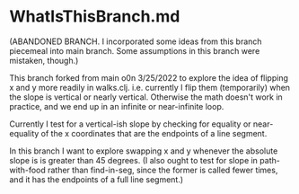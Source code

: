 WhatIsThisBranch.md
===

(ABANDONED BRANCH. I incorporated some ideas from this branch
piecemeal into main branch.  Some assumptions in this branch were
mistaken, though.)

This branch forked from main o0n 3/25/2022 to explore the idea
of flipping x and y more readily in walks.clj.  i.e. currently I flip
them (temporarily) when the slope is vertical or nearly vertical.
Otherwise the math doesn't work in practice, and we end up in an
infinite or near-infinite loop.  

Currently I test for a vertical-ish slope by checking for equality or
near-equality of the x coordinates that are the endpoints of a line
segment.

In this branch I want to explore swapping x and y whenever the absolute
slope is is greater than 45 degrees.  (I also ought to test for slope in
path-with-food rather than find-in-seg, since the former is called fewer
times, and it has the endpoints of a full line segment.)
